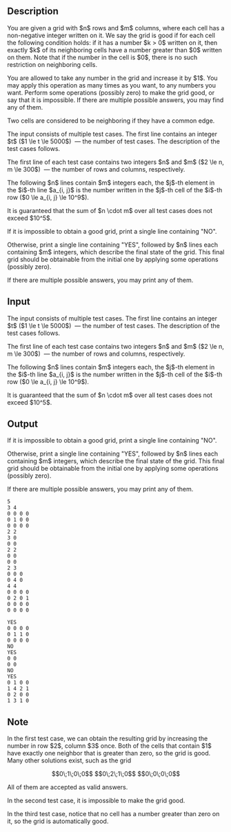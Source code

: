 ## Description

<div><p>You are given a grid with $n$ rows and $m$ columns, where each cell has a non-negative integer written on it. We say the grid is <span class="tex-font-style-bf">good</span> if for each cell the following condition holds: if it has a number $k &gt; 0$ written on it, then exactly $k$ of its neighboring cells have a number greater than $0$ written on them. Note that if the number in the cell is $0$, there is no such restriction on neighboring cells.</p><p>You are allowed to take any number in the grid and increase it by $1$. You may apply this operation as many times as you want, to any numbers you want. Perform some operations (possibly zero) to make the grid good, or say that it is impossible. If there are multiple possible answers, you may find any of them.</p><p>Two cells are considered to be neighboring if they have a common edge.</p></div><div class="input-specification"><p>The input consists of multiple test cases. The first line contains an integer $t$ ($1 \le t \le 5000$) &nbsp;— the number of test cases. The description of the test cases follows.</p><p>The first line of each test case contains two integers $n$ and $m$ ($2 \le n, m \le 300$) &nbsp;— the number of rows and columns, respectively.</p><p>The following $n$ lines contain $m$ integers each, the $j$-th element in the $i$-th line $a_{i, j}$ is the number written in the $j$-th cell of the $i$-th row ($0 \le a_{i, j} \le 10^9$).</p><p>It is guaranteed that the sum of $n \cdot m$ over all test cases does not exceed $10^5$.</p></div><div class="output-specification"><p>If it is impossible to obtain a good grid, print a single line containing "<span class="tex-font-style-tt">NO</span>".</p><p>Otherwise, print a single line containing "<span class="tex-font-style-tt">YES</span>", followed by $n$ lines each containing $m$ integers, which describe the final state of the grid. This final grid should be obtainable from the initial one by applying some operations (possibly zero).</p><p>If there are multiple possible answers, you may print any of them.</p></div>

## Input

<p>The input consists of multiple test cases. The first line contains an integer $t$ ($1 \le t \le 5000$) &nbsp;— the number of test cases. The description of the test cases follows.</p><p>The first line of each test case contains two integers $n$ and $m$ ($2 \le n, m \le 300$) &nbsp;— the number of rows and columns, respectively.</p><p>The following $n$ lines contain $m$ integers each, the $j$-th element in the $i$-th line $a_{i, j}$ is the number written in the $j$-th cell of the $i$-th row ($0 \le a_{i, j} \le 10^9$).</p><p>It is guaranteed that the sum of $n \cdot m$ over all test cases does not exceed $10^5$.</p>

## Output

<p>If it is impossible to obtain a good grid, print a single line containing "<span class="tex-font-style-tt">NO</span>".</p><p>Otherwise, print a single line containing "<span class="tex-font-style-tt">YES</span>", followed by $n$ lines each containing $m$ integers, which describe the final state of the grid. This final grid should be obtainable from the initial one by applying some operations (possibly zero).</p><p>If there are multiple possible answers, you may print any of them.</p>





```input1
5
3 4
0 0 0 0
0 1 0 0
0 0 0 0
2 2
3 0
0 0
2 2
0 0
0 0
2 3
0 0 0
0 4 0
4 4
0 0 0 0
0 2 0 1
0 0 0 0
0 0 0 0
```




```output1
YES
0 0 0 0
0 1 1 0
0 0 0 0
NO
YES
0 0
0 0
NO
YES
0 1 0 0
1 4 2 1
0 2 0 0
1 3 1 0
```



## Note

<p>In the first test case, we can obtain the resulting grid by increasing the number in row $2$, column $3$ once. Both of the cells that contain $1$ have exactly one neighbor that is greater than zero, so the grid is good. Many other solutions exist, such as the grid</p><center> $$0\;1\;0\;0$$ $$0\;2\;1\;0$$ $$0\;0\;0\;0$$ </center><p>All of them are accepted as valid answers.</p><p>In the second test case, it is impossible to make the grid good.</p><p>In the third test case, notice that no cell has a number greater than zero on it, so the grid is automatically good.</p>
